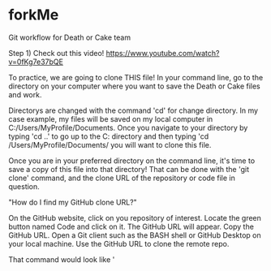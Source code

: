# forkMe
Git workflow for Death or Cake team  

Step 1) Check out this video!  https://www.youtube.com/watch?v=0fKg7e37bQE  

To practice, we are going to clone THIS file!
In your command line, go to the directory on your computer where you want to save the Death or Cake files and work.  

Directorys are changed with the command 'cd' for change directory.  In my case example, my files will be saved on my local computer in C:/Users/MyProfile/Documents.
Once you navigate to your directory by typing 'cd ..' to go up to the C: directory and then typing 'cd /Users/MyProfile/Documents/ you will want to clone this file.

Once you are in your preferred directory on the command line, it's time to save a copy of this file into that directory!  That can be done with the 'git clone' command, and the clone URL of the repository or code file in question.

"How do I find my GitHub clone URL?"

On the GitHub website, click on you repository of interest.
Locate the green button named Code and click on it. The GitHub URL will appear.
Copy the GitHub URL.
Open a Git client such as the BASH shell or GitHub Desktop on your local machine.
Use the GitHub URL to clone the remote repo.

That command would look like '
